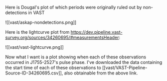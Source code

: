 Here is Dougal's plot of which periods were originally ruled out by non-detections in VAST

![[vast/askap-nondetections.png]]

Here is the lightcurve plot from https://dev.pipeline.vast-survey.org/sources/34260695/#measurementsHeader:

![[vast/vast-lightcurve.png]]

Now what I want is a plot showing when each of these observations occurred in J1755-2527's pulse phase. I've downloaded the data containing the start time of each of these observations to [[vast/VAST-Pipeline-Source-ID-34260695.csv]], also obtainable from the above link.